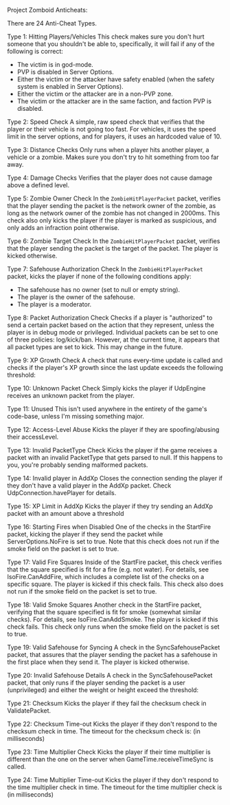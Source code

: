 Project Zomboid Anticheats:

There are 24 Anti-Cheat Types.


Type 1: Hitting Players/Vehicles
This check makes sure you don't hurt someone that you shouldn't be able to, specifically, it will fail if any of the following is correct:
- The victim is in god-mode.
- PVP is disabled in Server Options.
- Either the victim or the attacker have safety enabled (when the safety system is enabled in Server Options).
- Either the victim or the attacker are in a non-PVP zone.
- The victim or the attacker are in the same faction, and faction PVP is disabled.

Type 2: Speed Check
A simple, raw speed check that verifies that the player or their vehicle is not going too fast. For vehicles, it uses the speed limit in the server options, and for players, it uses an hardcoded value of 10.

Type 3: Distance Checks
Only runs when a player hits another player, a vehicle or a zombie. Makes sure you don't try to hit something from too far away.

Type 4: Damage Checks
Verifies that the player does not cause damage above a defined level.

Type 5: Zombie Owner Check
In the `ZombieHitPlayerPacket` packet, verifies that the player sending the packet is the network owner of the zombie, as long as the network owner of the zombie has not changed in 2000ms. This check also only kicks the player if the player is marked as suspicious, and only adds an infraction point otherwise.

Type 6: Zombie Target Check
In the `ZombieHitPlayerPacket` packet, verifies that the player sending the packet is the target of the packet. The player is kicked otherwise.

Type 7: Safehouse Authorization Check
In the `ZombieHitPlayerPacket` packet, kicks the player if none of the following conditions apply:
- The safehouse has no owner (set to null or empty string).
- The player is the owner of the safehouse.
- The player is a moderator.

Type 8: Packet Authorization Check
Checks if a player is "authorized" to send a certain packet based on the action that they represent, unless the player is in debug mode or privileged.
Individual packets can be set to one of three policies: log/kick/ban. However, at the current time, it appears that all packet types are set to kick. This may change in the future.

Type 9: XP Growth Check
A check that runs every-time update is called and checks if the player's XP growth since the last update exceeds the following threshold:

Type 10: Unknown Packet Check
Simply kicks the player if UdpEngine receives an unknown packet from the player.

Type 11: Unused
This isn't used anywhere in the entirety of the game's code-base, unless I'm missing something major.

Type 12: Access-Level Abuse
Kicks the player if they are spoofing/abusing their accessLevel.

Type 13: Invalid PacketType Check
Kicks the player if the game receives a packet with an invalid PacketType that gets parsed to null.
If this happens to you, you're probably sending malformed packets.

Type 14: Invalid player in AddXp
Closes the connection sending the player if they don't have a valid player in the AddXp packet. Check UdpConnection.havePlayer for details.

Type 15: XP Limit in AddXp
Kicks the player if they try sending an AddXp packet with an amount above a threshold

Type 16: Starting Fires when Disabled
One of the checks in the StartFire packet, kicking the player if they send the packet while ServerOptions.NoFire is set to true.
Note that this check does not run if the smoke field on the packet is set to true.

Type 17: Valid Fire Squares
Inside of the StartFire packet, this check verifies that the square specified is fit for a fire (e.g. not water). For details, see IsoFire.CanAddFire, which includes a complete list of the checks on a specific square. The player is kicked if this check fails.
This check also does not run if the smoke field on the packet is set to true.

Type 18: Valid Smoke Squares
Another check in the StartFire packet, verifying that the square specified is fit for smoke (somewhat similar checks). For details, see IsoFire.CanAddSmoke. The player is kicked if this check fails.
This check only runs when the smoke field on the packet is set to true.

Type 19: Valid Safehouse for Syncing
A check in the SyncSafehousePacket packet, that assures that the player sending the packet has a safehouse in the first place when they send it. The player is kicked otherwise.

Type 20: Invalid Safehouse Details
A check in the SyncSafehousePacket packet, that only runs if the player sending the packet is a user (unprivileged) and either the weight or height exceed the threshold:

Type 21: Checksum
Kicks the player if they fail the checksum check in ValidatePacket.

Type 22: Checksum Time-out
Kicks the player if they don't respond to the checksum check in time. The timeout for the checksum check is: (in milliseconds)

Type 23: Time Multiplier Check
Kicks the player if their time multiplier is different than the one on the server when GameTime.receiveTimeSync is called.

Type 24: Time Multiplier Time-out
Kicks the player if they don't respond to the time multiplier check in time. The timeout for the time multiplier check is (in milliseconds)
